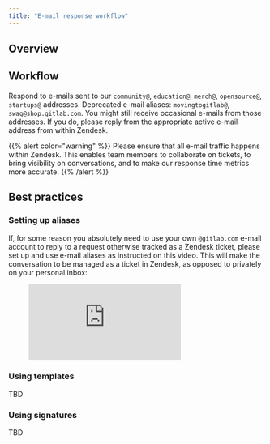```yaml
---
title: "E-mail response workflow"
---
```


## Overview

## Workflow

Respond to e-mails sent to our `community@`, `education@`, `merch@`, `opensource@`, `startups@` addresses. Deprecated e-mail aliases: `movingtogitlab@`, `swag@shop.gitlab.com`. You might still receive occasional e-mails from those addresses. If you do, please reply from the appropriate active e-mail address from within Zendesk.

{{% alert color="warning" %}}
<i class="fas fa-hand-point-right" aria-hidden="true" style="color: rgb(138, 109, 59)
;"></i> Please ensure that all e-mail traffic happens within Zendesk. This enables team members to collaborate on tickets, to bring visibility on conversations, and to make our response time metrics more accurate.
{{% /alert %}}

## Best practices

### Setting up aliases

If, for some reason you absolutely need to use your own `@gitlab.com` e-mail account to reply to a request otherwise tracked as a Zendesk ticket, please set up and use e-mail aliases as instructed on this video. This will make the conversation to be managed as a ticket in Zendesk, as opposed to privately on your personal inbox:

<figure class="video_container">
  <iframe src="https://www.youtube.com/embed/5bhcOQVznXE" frameborder="0" rel="0" allowfullscreen></iframe>
</figure>

### Using templates

TBD

### Using signatures

TBD
